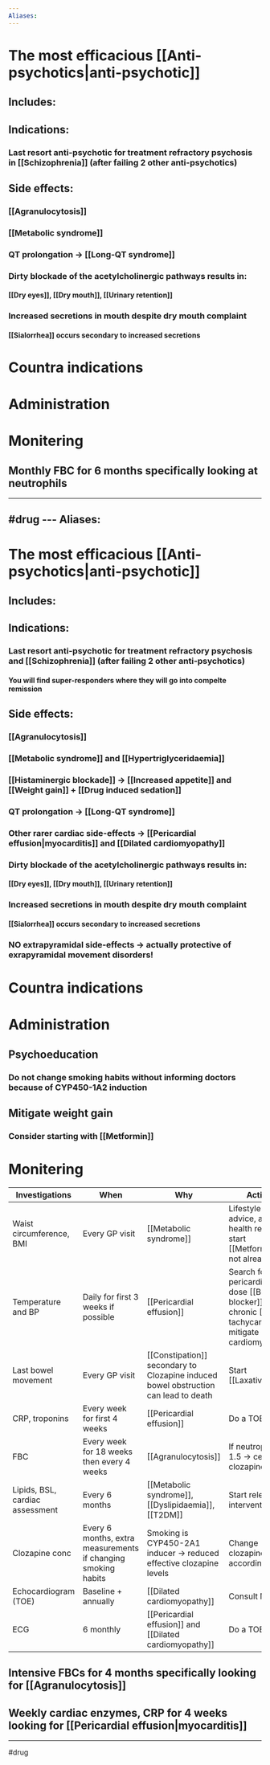 ```yaml
---
Aliases:
---
```

# The most efficacious [[Anti-psychotics|anti-psychotic]]																																	
## Includes:
## Indications:
### Last resort anti-psychotic for treatment refractory psychosis in [[Schizophrenia]] (after failing 2 other anti-psychotics)
## Side effects:
### [[Agranulocytosis]]
### [[Metabolic syndrome]]
### QT prolongation -> [[Long-QT syndrome]]
### Dirty blockade of the acetylcholinergic pathways results in:
#### [[Dry eyes]], [[Dry mouth]], [[Urinary retention]]
### Increased secretions in mouth despite dry mouth complaint
#### [[Sialorrhea]] occurs secondary to increased secretions
# Countra indications
# Administration 
# Monitering 
## Monthly FBC for 6 months specifically looking at neutrophils

---
#drug ---
Aliases:
---
# The most efficacious [[Anti-psychotics|anti-psychotic]]																																	
## Includes:
## Indications:
### Last resort anti-psychotic for treatment refractory psychosis and [[Schizophrenia]] (after failing 2 other anti-psychotics)
#### You will find super-responders where they will go into compelte remission 
## Side effects:
### [[Agranulocytosis]]
### [[Metabolic syndrome]] and [[Hypertriglyceridaemia]]
### [[Histaminergic blockade]] -> [[Increased appetite]] and [[Weight gain]] + [[Drug induced sedation]]
### QT prolongation -> [[Long-QT syndrome]]
### Other rarer cardiac side-effects ->  [[Pericardial effusion|myocarditis]] and [[Dilated cardiomyopathy]]
### Dirty blockade of the acetylcholinergic pathways results in:
#### [[Dry eyes]], [[Dry mouth]], [[Urinary retention]]
### Increased secretions in mouth despite dry mouth complaint
#### [[Sialorrhea]] occurs secondary to increased secretions
### NO extrapyramidal side-effects -> actually **protective of exrapyramidal movement disorders!**
# Countra indications
# Administration
## Psychoeducation
### Do not change smoking habits without informing doctors because of CYP450-1A2 induction
## Mitigate weight gain
### Consider starting with [[Metformin]]
# Monitering 
| Investigations                  | When                                                          | Why                                                                                 | Action                                                                                                                 |     |
| ------------------------------- | ------------------------------------------------------------- | ----------------------------------------------------------------------------------- | ---------------------------------------------------------------------------------------------------------------------- | --- |
| Waist circumference, BMI        | Every GP visit                                                | [[Metabolic syndrome]]                                                              | Lifestyle advice, allied health review, start [[Metformin]] if not already                                             |     |
| Temperature and BP              | Daily for first 3 weeks if possible                           | [[Pericardial effusion]]                                                            | Search for pericarditis, low dose [[Beta blocker]] if chronic [[Sinus tachycardia]] to mitigate risk of cardiomyopathy |     |
| Last bowel movement             | Every GP visit                                                | [[Constipation]] secondary to Clozapine induced bowel obstruction can lead to death | Start [[Laxative]]                                                                                                     |     |
| CRP, troponins                  | Every week for first 4 weeks                                  | [[Pericardial effusion]]                                                            | Do a TOE                                                                                                               |     |
| FBC                             | Every week for 18 weeks then every 4 weeks                    | [[Agranulocytosis]]                                                                 | If neutrophils < 1.5 -> cease clozapine                                                                                |     |
| Lipids, BSL, cardiac assessment | Every 6 months                                                | [[Metabolic syndrome]], [[Dyslipidaemia]], [[T2DM]]                                 | Start relevant interventions                                                                                           |     |
| Clozapine conc                  | Every 6 months, extra measurements if changing smoking habits | Smoking is CYP450-2A1 inducer -> reduced effective clozapine levels                 | Change clozapine dose accordingly                                                                                      |     |
| Echocardiogram (TOE)            | Baseline + annually                                           | [[Dilated cardiomyopathy]]                                                          | Consult MDT                                                                                                            |     |
| ECG                             | 6 monthly                                                     | [[Pericardial effusion]] and [[Dilated cardiomyopathy]]                             | Do a TOE                                                                                                               |     |
## Intensive FBCs for 4 months specifically looking for [[Agranulocytosis]]
## Weekly cardiac enzymes, CRP for 4 weeks looking for [[Pericardial effusion|myocarditis]]

---
#drug 